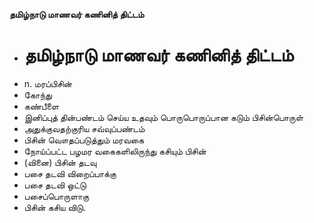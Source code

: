 **தமிழ்நாடு மாணவர் கணினித் திட்டம்**
- # தமிழ்நாடு மாணவர் கணினித் திட்டம்
- n. மரப்பிசின்
- கோந்து
- கண்பீளை
- இனிப்புத் தின்பண்டம் செய்ய உதவும் பொருபொருப்பான கடும் பிசின்பொருள்
- அதுக்குவதற்குரிய சவ்வுப்பண்டம்
- பிசின் வௌதப்படுத்தும் மரவகை
- நோய்ப்பட்ட பழமர வகைகளிலிருந்து கசியும் பிசின்
- (வினை) பிசின் தடவு
- பசை தடவி விறைப்பாக்கு
- பசை தடவி ஒட்டு
- பசைப்பொருளாகு
- பிசின் கசிய விடு.

